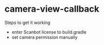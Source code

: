 # camera-view-callback

Steps to get it working
- enter Scanbot license to build.gradle
- set camera permission manually
